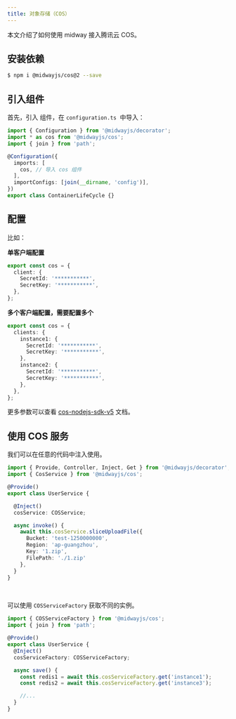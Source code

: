 ```yaml
---
title: 对象存储（COS）
---
```


本文介绍了如何使用 midway 接入腾讯云 COS。

## 安装依赖

```bash
$ npm i @midwayjs/cos@2 --save
```



## 引入组件

首先，引入 组件，在 `configuration.ts`  中导入：

```typescript
import { Configuration } from '@midwayjs/decorator';
import * as cos from '@midwayjs/cos';
import { join } from 'path';

@Configuration({
  imports: [
    cos, // 导入 cos 组件
  ],
  importConfigs: [join(__dirname, 'config')],
})
export class ContainerLifeCycle {}
```

## 配置

比如：
​

**单客户端配置**

```typescript
export const cos = {
  client: {
    SecretId: '***********',
    SecretKey: '***********',
  },
};
```

**多个客户端配置，需要配置多个**

```typescript
export const cos = {
  clients: {
    instance1: {
      SecretId: '***********',
      SecretKey: '***********',
    },
    instance2: {
      SecretId: '***********',
      SecretKey: '***********',
    },
  },
};
```

更多参数可以查看 [cos-nodejs-sdk-v5](https://github.com/tencentyun/cos-nodejs-sdk-v5) 文档。
​

## 使用 COS 服务

我们可以在任意的代码中注入使用。

```typescript
import { Provide, Controller, Inject, Get } from '@midwayjs/decorator';
import { CosService } from '@midwayjs/cos';

@Provide()
export class UserService {

  @Inject()
  cosService: COSService;

  async invoke() {
    await this.cosService.sliceUploadFile({
      Bucket: 'test-1250000000',
      Region: 'ap-guangzhou',
      Key: '1.zip',
      FilePath: './1.zip'
    },
  }
}
```

​

可以使用 `COSServiceFactory` 获取不同的实例。

```typescript
import { COSServiceFactory } from '@midwayjs/cos';
import { join } from 'path';

@Provide()
export class UserService {
  @Inject()
  cosServiceFactory: COSServiceFactory;

  async save() {
    const redis1 = await this.cosServiceFactory.get('instance1');
    const redis2 = await this.cosServiceFactory.get('instance3');

    //...
  }
}
```
